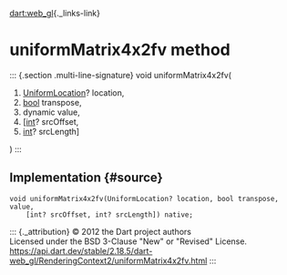 [dart:web\_gl](../../dart-web_gl/dart-web_gl-library){._links-link}

uniformMatrix4x2fv method
=========================

::: {.section .multi-line-signature}
void uniformMatrix4x2fv(

1.  [UniformLocation](../uniformlocation-class)? location,
2.  [bool](../../dart-core/bool-class) transpose,
3.  dynamic value,
4.  \[[int](../../dart-core/int-class)? srcOffset,
5.  [int](../../dart-core/int-class)? srcLength\]

)
:::

Implementation {#source}
--------------

``` {.language-dart data-language="dart"}
void uniformMatrix4x2fv(UniformLocation? location, bool transpose, value,
    [int? srcOffset, int? srcLength]) native;
```

::: {._attribution}
© 2012 the Dart project authors\
Licensed under the BSD 3-Clause \"New\" or \"Revised\" License.\
<https://api.dart.dev/stable/2.18.5/dart-web_gl/RenderingContext2/uniformMatrix4x2fv.html>
:::
